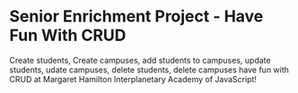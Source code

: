 # Senior Enrichment Project - Have Fun With CRUD

Create students, Create campuses, add students to campuses, update students, udate campuses, delete students, delete campuses have fun with CRUD at Margaret Hamilton Interplanetary Academy of JavaScript!

